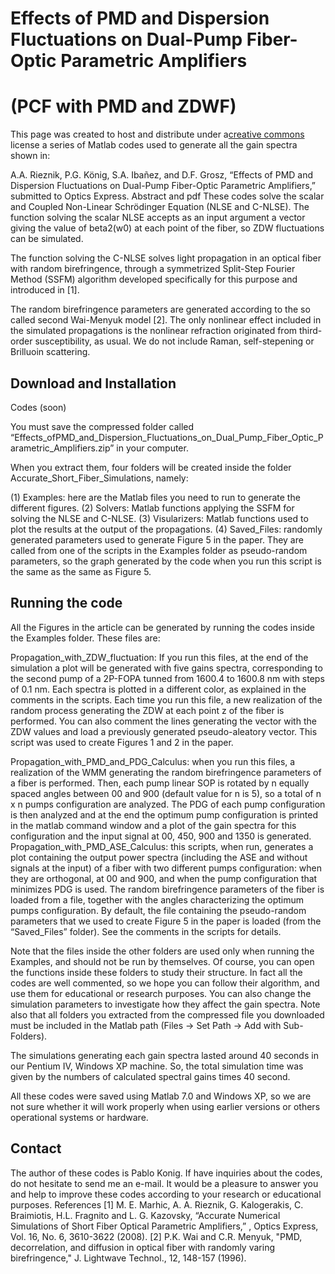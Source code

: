 # Effects of PMD and Dispersion Fluctuations on Dual-Pump Fiber-Optic Parametric Amplifiers

# (PCF with PMD and ZDWF)

This page was created to host and distribute under a[creative commons](https://creativecommons.org/) license   a series of Matlab codes used to generate all the gain spectra shown in:

A.A. Rieznik, P.G. König, S.A. Ibañez, and D.F. Grosz, “Effects of PMD and Dispersion Fluctuations on Dual-Pump Fiber-Optic Parametric Amplifiers,” submitted to Optics Express. Abstract and pdf
These codes solve the scalar and Coupled Non-Linear Schrödinger Equation (NLSE and C-NLSE). The function solving the scalar NLSE accepts as an input argument a vector giving the value of beta2(w0) at each point of the fiber, so ZDW fluctuations can be simulated.

The function solving the C-NLSE solves light propagation in an optical fiber with random birefringence, through a symmetrized Split-Step Fourier Method (SSFM) algorithm developed specifically for this purpose and introduced in [1].

The random birefringence parameters are generated according to the so called second Wai-Menyuk model [2]. The only nonlinear effect included in the simulated propagations is the nonlinear refraction originated from third-order susceptibility, as usual. We do not include Raman, self-stepening or Brilluoin scattering.

## Download and Installation

Codes (soon)

You must save the compressed folder called
“Effects_ofPMD_and_Dispersion_Fluctuations_on_Dual_Pump_Fiber_Optic_Parametric_Amplifiers.zip” in your computer.

When you extract them, four folders will be created inside the folder Accurate_Short_Fiber_Simulations, namely:

(1) Examples: here are the Matlab files you need to run to generate the different figures.
(2) Solvers: Matlab functions applying the SSFM for solving the NLSE and C-NLSE.
(3) Visularizers: Matlab functions used to plot the results at the output of the propagations.
(4) Saved_Files: randomly generated parameters used to generate Figure 5 in the paper. They are called from one of the scripts in the Examples folder as pseudo-random parameters, so the graph generated by the code when you run this script is the same as the same as Figure 5.

## Running the code

All the Figures in the article can be generated by running the codes inside the Examples folder. These files are:

Propagation_with_ZDW_fluctuation: If you run this files, at the end of the simulation a plot will be generated with five gains spectra, corresponding to the second pump of a 2P-FOPA tunned from 1600.4 to 1600.8 nm with steps of 0.1 nm. Each spectra is plotted in a different color, as explained in the comments in the scripts. Each time you run this file, a new realization of the random process generating the ZDW at each point z of the fiber is performed. You can also comment the lines generating the vector with the ZDW values and load a previously generated pseudo-aleatory vector. This script was used to create Figures 1 and 2 in the paper.

Propagation_with_PMD_and_PDG_Calculus: when you run this files, a realization of the WMM generating the random birefringence parameters of a fiber is performed. Then, each pump linear SOP is rotated by n equally spaced angles between 00 and 900 (default value for n is 5), so a total of n x n pumps configuration are analyzed. The PDG of each pump configuration is then analyzed and at the end the optimum pump configuration is printed in the matlab command window and a plot of the gain spectra for this configuration and the input signal at 00, 450, 900 and 1350 is generated.
Propagation_with_PMD_ASE_Calculus: this scripts, when run, generates a plot containing the output power spectra (including the ASE and without signals at the input) of a fiber with two different pumps configuration: when they are orthogonal, at 00 and 900, and when the pump configuration that minimizes PDG is used. The random birefringence parameters of the fiber is loaded from a file, together with the angles characterizing the optimum pumps configuration. By default, the file containing the pseudo-random parameters that we used to create Figure 5 in the paper is loaded (from the “Saved_Files” folder). See the comments in the scripts for details.


Note that the files inside the other folders are used only when running the Examples, and should not be run by themselves. Of course, you can open the functions inside these folders to study their structure. In fact all the codes are well commented, so we hope you can follow their algorithm, and use them for educational or research purposes. You can also change the simulation parameters to investigate how they affect the gain spectra.
Note also that all folders you extracted from the compressed file you downloaded must be included in the Matlab path (Files -> Set Path -> Add with Sub-Folders).


The simulations generating each gain spectra lasted around 40 seconds in our Pentium IV, Windows XP machine. So, the total simulation time was given by the numbers of calculated spectral gains times 40 second.


All these codes were saved using Matlab 7.0 and Windows XP, so we are not sure whether it will work properly when using earlier versions or others operational systems or hardware.

## Contact

The author of these codes is Pablo Konig. If have inquiries about the codes, do not hesitate to send me an e-mail. It would be a pleasure to answer you and help to improve these codes according to your research or educational purposes.
References
[1] M. E. Marhic, A. A. Rieznik, G. Kalogerakis, C. Braimiotis, H.L. Fragnito and L. G. Kazovsky, “Accurate Numerical Simulations of Short Fiber Optical Parametric Amplifiers,” , Optics Express, Vol. 16, No. 6, 3610-3622 (2008).
[2] P.K. Wai and C.R. Menyuk, "PMD, decorrelation, and diffusion in optical fiber with randomly varing birefringence," J. Lightwave Technol., 12, 148-157 (1996).
